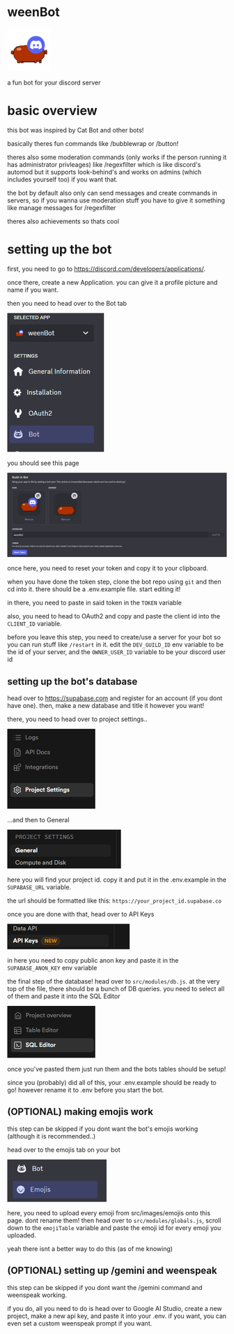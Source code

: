 # weenBot
<img src="src/images/pfp.png" width=100>

a fun bot for your discord server

# basic overview
this bot was inspired by Cat Bot and other bots!

basically theres fun commands like /bubblewrap or /button!

theres also some moderation commands (only works if the person running it has administrator privleages) like /regexfilter which is like discord's automod but it supports look-behind's and works on admins (which includes yourself too) if you want that.

the bot by default also only can send messages and create commands in servers, so if you wanna use moderation stuff you have to give it something like manage messages for /regexfilter

theres also achievements so thats cool
# setting up the bot
first, you need to go to https://discord.com/developers/applications/.

once there, create a new Application. you can give it a profile picture and name if you want.

then you need to head over to the Bot tab

![alt text](src/images/github/image.png)

you should see this page

![alt text](src/images/github/image-1.png)

once here, you need to reset your token and copy it to your clipboard.

when you have done the token step, clone the bot repo using ``git`` and then cd into it. there should be a .env.example file. start editing it!

in there, you need to paste in said token in the ``TOKEN`` variable

also, you need to head to OAuth2 and copy and paste the client id into the ``CLIENT_ID`` variable.

before you leave this step, you need to create/use a server for your bot so you can run stuff like ``/restart`` in it. edit the ``DEV_GUILD_ID`` env variable to be the id of your server, and the ``OWNER_USER_ID`` variable to be your discord user id

## setting up the bot's database
head over to https://supabase.com and register for an account (if you dont have one). then, make a new database and title it however you want!

there, you need to head over to project settings..

![alt text](src/images/github/image-2.png)

...and then to General

![alt text](src/images/github/image-3.png)

here you will find your project id. copy it and put it in the .env.example in the ``SUPABASE_URL`` variable.

the url should be formatted like this:
``https://your_project_id.supabase.co``

once you are done with that, head over to API Keys

![alt text](src/images/github/image-4.png)

in here you need to copy public anon key and paste it in the ``SUPABASE_ANON_KEY`` env variable

the final step of the database! head over to ``src/modules/db.js``. at the very top of the file, there should be a bunch of DB queries. you need to select all of them and paste it into the SQL Editor

![alt text](src/images/github/image-6.png)

once you've pasted them just run them and the bots tables should be setup!

since you (probably) did all of this, your .env.example should be ready to go! however rename it to .env before you start the bot.

## (OPTIONAL) making emojis work
this step can be skipped if you dont want the bot's emojis working (although it is recommended..)

head over to the emojis tab on your bot

![alt text](src/images/github/image-5.png)

here, you need to upload every emoji from src/images/emojis onto this page. dont rename them! then head over to ``src/modules/globals.js``, scroll down to the ``emojiTable`` variable and paste the emoji id for every emoji you uploaded.

yeah there isnt a better way to do this (as of me knowing)


## (OPTIONAL) setting up /gemini and weenspeak
this step can be skipped if you dont want the /gemini command and weenspeak working.

if you do, all you need to do is head over to Google AI Studio, create a new project, make a new api key, and paste it into your .env. if you want, you can even set a custom weenspeak prompt if you want.
